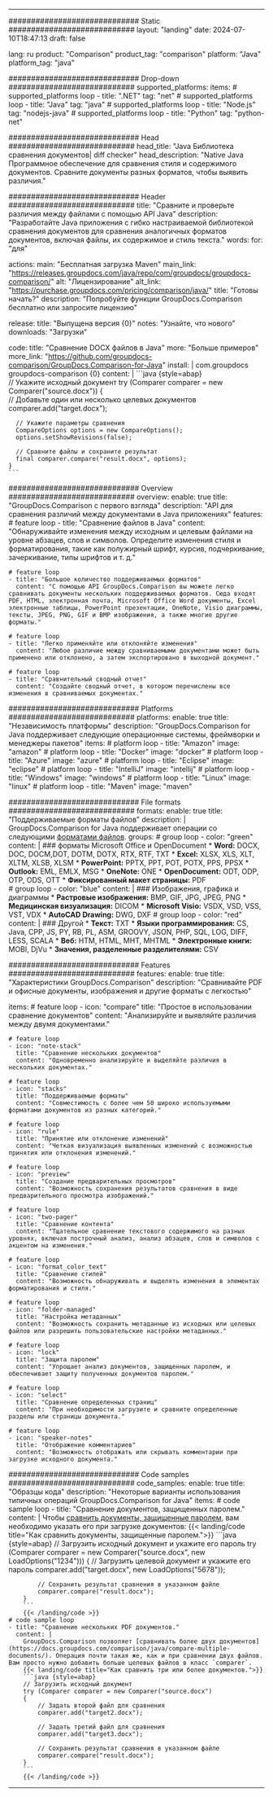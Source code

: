 
---
############################# Static ############################
layout: "landing"
date: 2024-07-10T18:47:13
draft: false

lang: ru
product: "Comparison"
product_tag: "comparison"
platform: "Java"
platform_tag: "java"

############################# Drop-down ############################
supported_platforms:
  items:
    # supported_platforms loop
    - title: ".NET"
      tag: "net"
    # supported_platforms loop
    - title: "Java"
      tag: "java"
    # supported_platforms loop
    - title: "Node.js"
      tag: "nodejs-java"
    # supported_platforms loop
    - title: "Python"
      tag: "python-net"

############################# Head ############################
head_title: "Java Библиотека сравнения документов| diff checker"
head_description: "Native Java Программное обеспечение для сравнения стиля и содержимого документов. Сравните документы разных форматов, чтобы выявить различия."

############################# Header ############################
title: "Сравните и проверьте различия между файлами с помощью API Java"
description: "Разработайте Java приложения с гибко настраиваемой библиотекой сравнения документов для сравнения аналогичных форматов документов, включая файлы, их содержимое и стиль текста."
words:
  for: "для"

actions:
  main: "Бесплатная загрузка Maven"
  main_link: "https://releases.groupdocs.com/java/repo/com/groupdocs/groupdocs-comparison/"
  alt: "Лицензирование"
  alt_link: "https://purchase.groupdocs.com/pricing/comparison/java/"
  title: "Готовы начать?"
  description: "Попробуйте функции GroupDocs.Comparison бесплатно или запросите лицензию"

release:
  title: "Выпущена версия {0}"
  notes: "Узнайте, что нового"
  downloads: "Загрузки"

code:
  title: "Сравнение DOCX файлов в Java"
  more: "Больше примеров"
  more_link: "https://github.com/groupdocs-comparison/GroupDocs.Comparison-for-Java"
  install: |
    <dependency>
      <groupId>com.groupdocs</groupId>
      <artifactId>groupdocs-comparison</artifactId>
      <version>{0}</version>
    </dependency>
  content: |
    ```java {style=abap}  
    // Укажите исходный документ
    try (Comparer comparer = new Comparer("source.docx"))
    {    
      // Добавьте один или несколько целевых документов
      comparer.add("target.docx");

      // Укажите параметры сравнения
      CompareOptions options = new CompareOptions();
      options.setShowRevisions(false);

      // Сравните файлы и сохраните результат
      final comparer.compare("result.docx", options);
    }    
    ```

############################# Overview ############################
overview:
  enable: true
  title: "GroupDocs.Comparison с первого взгляда"
  description: "API для сравнения различий между документами в Java приложениях"
  features:
    # feature loop
    - title: "Сравнение файлов в Java"
      content: "Обнаруживайте изменения между исходным и целевым файлами на уровне абзацев, слов и символов. Определите изменения стиля и форматирования, такие как полужирный шрифт, курсив, подчеркивание, зачеркивание, типы шрифтов и т. д."

    # feature loop
    - title: "Большое количество поддерживаемых форматов"
      content: "С помощью API GroupDocs.Comparison вы можете легко сравнивать документы нескольких поддерживаемых форматов. Сюда входят PDF, HTML, электронная почта, Microsoft Office Word документы, Excel электронные таблицы, PowerPoint презентации, OneNote, Visio диаграммы, тексты, JPEG, PNG, GIF и BMP изображения, а также многие другие форматы."

    # feature loop
    - title: "Легко применяйте или отклоняйте изменения"
      content: "Любое различие между сравниваемыми документами может быть применено или отклонено, а затем экспортировано в выходной документ."

    # feature loop
    - title: "Сравнительный сводный отчет"
      content: "Создайте сводный отчет, в котором перечислены все изменения в сравниваемых документах."

############################# Platforms ############################
platforms:
  enable: true
  title: "Независимость платформы"
  description: "GroupDocs.Comparison for Java поддерживает следующие операционные системы, фреймворки и менеджеры пакетов"
  items:
    # platform loop
    - title: "Amazon"
      image: "amazon"
    # platform loop
    - title: "Docker"
      image: "docker"
    # platform loop
    - title: "Azure"
      image: "azure"
    # platform loop
    - title: "Eclipse"
      image: "eclipse"
    # platform loop
    - title: "IntelliJ"
      image: "intellij"
    # platform loop
    - title: "Windows"
      image: "windows"
    # platform loop
    - title: "Linux"
      image: "linux"
    # platform loop
    - title: "Maven"
      image: "maven"

############################# File formats ############################
formats:
  enable: true
  title: "Поддерживаемые форматы файлов"
  description: |
    GroupDocs.Comparison for Java поддерживает операции со следующими [форматами файлов](https://docs.groupdocs.com/comparison/java/supported-document-formats/).
  groups:
    # group loop
    - color: "green"
      content: |
        ### форматы Microsoft Office и OpenDocument
        * **Word:** DOCX, DOC, DOCM,DOT, DOTM, DOTX, RTX, RTF, TXT
        * **Excel:** XLSX, XLS, XLT, XLTM, XLSB, XLSM
        * **PowerPoint:** PPTX, PPT, POT, POTX, PPS, PPSX
        * **Outlook:** EML, EMLX, MSG
        * **OneNote:** ONE
        * **OpenDocument:** ODT, ODP, OTP, ODS, OTT
        * **Фиксированный макет страницы:** PDF        
    # group loop
    - color: "blue"
      content: |
        ### Изображения, графика и диаграммы
        * **Растровые изображения:** BMP, GIF, JPG, JPEG, PNG
        * **Медицинская визуализация:** DICOM
        * **Microsoft Visio:** VSDX, VSD, VSS, VST, VDX
        * **AutoCAD Drawing:** DWG, DXF
      # group loop
    - color: "red"
      content: |
        ### Другой
        * **Текст:** TXT
        * **Языки программирования:** CS, Java, CPP, JS, PY, RB, PL, ASM, GROOVY, JSON, PHP, SQL, LOG, DIFF, LESS, SCALA
        * **Веб:** HTM, HTML, MHT, MHTML
        * **Электронные книги:** MOBI, DjVu
        * **Значения, разделенные разделителями:** CSV

############################# Features ############################
features:
  enable: true
  title: "Характеристики GroupDocs.Comparison"
  description: "Сравнивайте PDF и офисные документы, изображения и другие форматы с легкостью"

  items:
    # feature loop
    - icon: "compare"
      title: "Простое в использовании сравнение документов"
      content: "Анализируйте и выявляйте различия между двумя документами."

    # feature loop
    - icon: "note-stack"
      title: "Сравнение нескольких документов"
      content: "Одновременно анализируйте и выделяйте различия в нескольких документах."

    # feature loop
    - icon: "stacks"
      title: "Поддерживаемые форматы"
      content: "Совместимость с более чем 50 широко используемыми форматами документов из разных категорий."

    # feature loop
    - icon: "rule"
      title: "Принятие или отклонение изменений"
      content: "Четкая визуализация выявленных изменений с возможностью принятия или отклонения изменений."

    # feature loop
    - icon: "preview"
      title: "Создание предварительных просмотров"
      content: "Возможность сохранения результатов сравнения в виде предварительного просмотра изображений."

    # feature loop
    - icon: "two-pager"
      title: "Сравнение контента"
      content: "Тщательное сравнение текстового содержимого на разных уровнях, включая построчный анализ, анализ абзацев, слов и символов с акцентом на изменения."

    # feature loop
    - icon: "format_color_text"
      title: "Сравнение стилей"
      content: "Возможность обнаруживать и выделять изменения в элементах форматирования и стиля."

    # feature loop
    - icon: "folder-managed"
      title: "Настройка метаданных"
      content: "Возможность сохранить метаданные из исходных или целевых файлов или разрешить пользовательские настройки метаданных."

    # feature loop
    - icon: "lock"
      title: "Защита паролем"
      content: "Упрощает анализ документов, защищенных паролем, и обеспечивает защиту полученных документов паролем."

    # feature loop
    - icon: "select"
      title: "Сравнение определенных страниц"
      content: "При необходимости загрузите и сравните определенные разделы или страницы документа."

    # feature loop
    - icon: "speaker-notes"
      title: "Отображение комментариев"
      content: "Возможность отображать или скрывать комментарии при загрузке исходного документа."

############################# Code samples ############################
code_samples:
  enable: true
  title: "Образцы кода"
  description: "Некоторые варианты использования типичных операций GroupDocs.Comparison for Java"
  items:
    # code sample loop
    - title: "Сравнение документов, защищенных паролем."
      content: |
        Чтобы [сравнить документы, защищенные паролем](https://docs.groupdocs.com/comparison/java/load-password-protected-documents/), вам необходимо указать его при загрузке документов:
        {{< landing/code title="Как сравнить документы, защищенные паролем.">}}
        ```java {style=abap}
        // Загрузить исходный документ и укажите его пароль
        try (Comparer comparer = new Comparer("source.docx", new LoadOptions("1234")))
        {
            // Загрузить целевой документ и укажите его пароль
            comparer.add("target.docx", new LoadOptions("5678"));
        
            // Сохранить результат сравнения в указанном файле
            comparer.compare("result.docx");
        }
        ```
        {{< /landing/code >}}
    # code sample loop
    - title: "Сравнение нескольких PDF документов."
      content: |
        GroupDocs.Comparison позволяет [сравнивать более двух документов](https://docs.groupdocs.com/comparison/java/compare-multiple-documents/). Операция почти такая же, как и при сравнении двух файлов. Вам просто нужно добавить больше целевых файлов в класс `comparer`.
        {{< landing/code title="Как сравнить три или более документов.">}}
        ```java {style=abap}   
        // Загрузить исходный документ
        try (Comparer comparer = new Comparer("source.docx") 
        {
            // Задать второй файл для сравнения
            comparer.add("target2.docx");

            // Задать третий файл для сравнения
            comparer.add("target3.docx");

            // Сохранить результат сравнения в указанном файле
            comparer.compare("result.docx");
        }
        ```
        {{< /landing/code >}}

---

